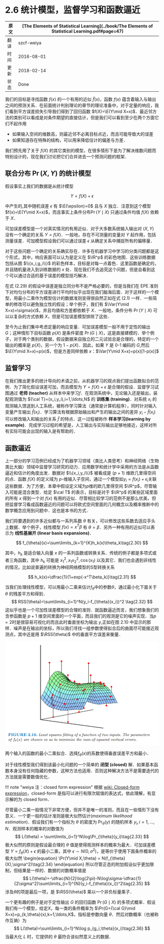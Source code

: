 # 2.6 统计模型，监督学习和函数逼近

原文     | [The Elements of Statistical Learning](../book/The Elements of Statistical Learning.pdf#page=47)
      ---|---
翻译     | szcf-weiya
时间     | 2016-08-01
更新 | 2018-02-14
状态 | Done


我们的目标是寻找函数 $f(x)$ 的一个有用的近似 $\hat{f}(x)$，函数 $f(x)$ 蕴含着输入与输出之间的预测关系．在前面统计判别理论的章节的理论准备中，对于定量的响应，我们看到平方误差损失引导我们得到了回归函数 $f(X)=\E(Y\mid X=x)$．最近邻方法的类别可以看成是对条件期望的直接估计，但是我们可以看到至少在两个方面它们不起作用

- 如果输入空间的维数高，则最近邻不必离目标点近，而且可能导致大的误差
- 如果知道存在特殊的结构，可以用来降低估计的偏差与方差．

我们预先用了关于 $f(X)$ 的其它类别的模型，在很多情形下是为了解决维数问题而特别设计的，现在我们讨论把它们合并进去一个预测问题的框架．

## 联合分布 $\Pr(X,Y)$ 的统计模型

假设事实上我们的数据是从统计模型

$$
Y=f(X)+\epsilon\tag{2.29}
$$

中产生的,其中随机误差 $\epsilon$ 有 $\E(\epsilon)=0$ 且与 $X$ 独立．注意到这个模型 $f(x)=\E(Y\mid X=x)$，而且事实上条件分布$\Pr(Y\mid X)$ 只通过条件均值 $f(X)$ 依赖于 $X$．

可加误差模型是一个对真实情况的有用近似．对于大多数系统输入输出对 $(X,Y)$ 没有一个确定的关系 $Y=f(X)$．一般地，存在不可测量的变量对 $Y$ 起作用，包括测量误差．可加模型假设我们可以通过误差 $\epsilon$ 从确定关系中捕捉所有的偏移量．

对于这些问题一个确定的关系确实存在．许多在机器学习中学习的分类问题都是这个形式，其中，响应表面可以认为是定义在 $\IR^p$ 的彩色地图．这些训练数据包括从图 $\\{x_i,g_i\\}$ 的彩色样本，目标是对每一点着色．这里函数是确定的，并且随机量进入到训练数据的 $x$ 处．现在我们不去追究这个问题，但是会看到这个可以通过合适的基于误差的模型技巧解决．

在式 $(2.29)$ 的假设中误差是独立同分布不是严格必要的，但是当我们在 EPE 准则下对均匀分布的平方误差进行平均时似乎出现在我们脑海后面．对于这样的一个模型，用最小二乘作为模型估计的数据准则变得很自然正如在式 $(2.1)$ 一样．一些简单的修改可以避免独立性的假设；举个例子，我们有 $\Var(Y\mid X=x)=\sigma(x)$，并且均值和方差都依赖于 $X$．一般地，条件分布 $\Pr(Y\mid X)$ 可以以复杂的方式依赖 $X$，但是可加误差模型排除了这些．

至今为止我们集中考虑定量的响应变量．可加误差模型一般不用于定性的输出 $G$；这种情形下目标函数 $p(X)$ 是条件密度 $\Pr(G\mid X)$，这是直接建模的．举个例子，对于两个类别的数据，假设数据来自独立的二元试验总是合理的，特定的一个输出的概率是 $p(X)$，另一个为 $1-p(X)$．因此，如果 $Y$ 是 $0$-$1$ 编码的 $G$,然后 $\E(Y\mid X=x)=p(x)$，但是方差同样依赖 $x$：$\Var(Y\mid X=x)=p(x)[1-p(x)]$

## 监督学习

在我们推出更多的统计导向的术语之前，从机器学习的观点我们提出函数拟合的范例．为了简化假设误差可加，而且模型为 $Y=f(X)+\epsilon$ 是合理的假设．监督学习试图通过 **老师 (teacher)** 从样本中来学习$f$．在观测系统中，无论输入还是输出，装配观测值为 ${\cal T}=(x_i,y_i),i=1,\ldots,N$ 的 **训练集 (training)**．对系统  $x_i$ 的观测输入馈送到人工系统，被称作学习算法（通常是计算机程序），同时针对输入变量产生输出 $\hat{f}(x_i)$．学习算法有根据原始输出和产生的输出之间的差异 $y_i-\hat{f}(x_i)$ 可以修改输入和输出的关系 $\hat{f}$ 的特点．这一过程被称作 **样本学习(learning by example)**．完成学习过程的希望是，人工输出与实际输出足够地接近，这样对所有实际可能会出现的输入是有帮助的．

## 函数逼近

上一部分的学习范例已经成为了机器学习领域（类比人类思考）和神经网络（生物类比大脑）领域中监督学习研究的动力．应用数学和统计学中采用的方法是从函数逼近和估计的角度出发．数据对 $\\{x_i,y_i\\}$ 被看成是 $(p+1)$ 维欧几里得空间的点．函数 $f(X)$ 的定义域为 $p$-维输入子空间，通过一个模型如$y_i=f(x_i)+\epsilon_i$关联这些数据．为了方便，本章中假设定义域为$p$维的欧几里得空间 $\IR^p$，尽管输入可能是混合类型．给定 $\cal T$ 的表示，目标是对于 $\IR^p$ 的某些区域里面的所有 $x$ 得到一个对 $f(x)$ 有用的近似．尽管相比较学习的范例不是那么优美，但把监督学习看成函数逼近的问题可以将欧式空间里面的几何概念以及概率推断中的数学概念应用到问题中．这也是本书的方式．

我们将要遇到的许多近似都与一系列系数 $\theta$ 有关，可以修改这些系数去适应手头上数据．举个例子，线性模型 $f(x)=x^T\beta$ 有 $\theta=\beta$．另外一种有用的近似可以表示为 **线性基展开 (linear basis expansions)**．

$$
f_{\theta}(x)=\sum\limits_{k=1}^{K}h_k(x)\theta_k\tag{2.30}
$$

其中，$h_k$ 是适合输入向量 $x$ 的一系列函数或转换关系．传统的例子都是多项式或者三角函数，其中 $h_k$ 可能是 $x_1^2,x_1x_2^2,\cos(x_1)$ 以及其它．我们也会遇到非线性的情况，比如说普遍的转换为神经网络模型的S型转换关系

$$
h_k(x)=\dfrac{1}{1+exp(-x^T\beta_k)}\tag{2.31}
$$

当我们处理线性模型，可以用最小二乘来估计$f_{\theta}$中的参数$\theta$，通过最小化下面关于 $\theta$ 的残差平方和得到．
$$
RSS(\theta)=\sum\limits_{i=1}^N(y_i-f_{\theta}(x_i))^2
\tag{2.32}
$$
这似乎也是一个可加性误差模型的合理的准则．就函数逼近而言，我们想象我们的含参函数是 $p+1$ 维空间里面的一个平面，而且我们的观测是它的噪声实现．当$p=2$时是很容易可视化的而且此时垂直坐标为输出 $y$,正如在图 2.10 中显示的那样．噪声是在输出的坐标，所以我们寻找一组参数使得拟合后的曲面尽可能接近观测点，其中近是用 $\RSS(\theta)$ 中的垂直平方误差来衡量．

![](../img/02/fig2.10.png)

两个输入的函数的最小二乘拟合．选择$f_{\theta}(x)$的系数使得垂直误差平方和最小．

对于线性模型我们得到该最小化问题的一个简单的 **闭型 (closed)** 解．如果基本函数本身没有任何隐藏的参数，这种方法也适用．否则这种解决方法不是需要迭代的方法就是需要数值优化．

!!! note "weiya 注：closed form expression"
    根据 [wiki: Closed-form expression](https://en.wikipedia.org/wiki/Closed-form_expression)，closed-form 是指可以进行有限次赋值的表达式，依此理解，有显示解的为 closed form．

尽管最小二乘一般情况下非常方便，但并不是唯一的准则，而且在一些情形下没有意义．一个更一般的估计准则是极大似然估计(*maximum likelihood estimation*)．假设我们有一个指标为 $\theta$ 的密度为 $\Pr_{\theta}(y)$ 的随机样本 $y_i,i=1,\ldots,N$．观测样本的概率的对数值为
$$
L(\theta) = \sum\limits_{i=1}^N\log\Pr_{\theta}(y_i)\tag{2.33}
$$
极大似然的原则是假设最合理的 $\theta$ 值是使得观测样本的概率为最大．可加误差模型 $Y=f_{\theta}(X)+\epsilon$ 的最小二乘，其中 $\epsilon \sim N(0,\sigma^2)$，是等价于使用下面条件概率的极大似然
\begin{equation}
\Pr(Y\mid X,\theta) = N(f_{\theta}(X),\sigma^2)\tag{2.34}
\end{equation}
所以尽管正态的附加假设似乎更加限制，但结果是一样的．数据的对数概率值是
$$
L(\theta)=-\dfrac{N}{2}\log(2\pi)-N\log\sigma-\dfrac{1}{2\sigma^2}\sum\limits_{i=1}^{N}(y_i-f_{\theta}(x_i))^2\tag{2.35}
$$
涉及$\theta$的项是最后一项，是 $\RSS(\theta)$ 乘以一个非负标量乘子．

一个更有趣的例子是对于定性输出 $G$ 的回归函数 $\Pr(G\mid X)$ 的多项式概率．假设我们有一个模型，给定$X$，每一类的条件概率为 $\Pr(G={\cal G}\mid X=x)=p_{k,\theta}(x),k=1,\ldots,K$，指标是参数向量 $\theta$．然后对数概率（也被称作互熵）为
$$
L(\theta)=\sum\limits_{i=1}^N\log p_{g_i,\theta}(x_i)\tag{2.36}
$$
当最大化 $L$ 时，它提供的 $\theta$ 最符合该似然意义上的数据．